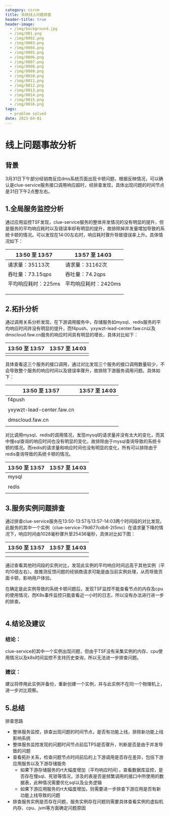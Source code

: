 ```yaml
---
category: csrsm
title: 系统线上问题排查
header-title: true
header-image:
  - /img/background.jpg
  - /img/001.png
  - /img/0002.png
  - /img/0003.png
  - /img/0004.png
  - /img/0005.png
  - /img/0006.png
  - /img/0007.png
  - /img/0008.png
  - /img/0009.png
  - /img/0010.png
  - /img/0011.png
  - /img/0012.png
  - /img/0013.png
  - /img/0014.png
  - /img/0015.png
  - /img/0016.png
tags:
  - problem solved
date: 2023-04-01
---
```


# 线上问题事故分析

## 背景

3月31日下午部分经销商反应dms系统页面出现卡顿问题，根据反映情况，可以确认是clue-service服务接口调用响应超时，经排查发现，具体出现问题的时间节点是31日下午2点整左右。

## **1.全局服务监控分析**

通过应用监控TSF发现，clue-service服务的整体并发情况的没有明显的提升，但是服务的平均响应耗时以及错误率却有明显的提升，故排除掉并发量增加导致的系统卡顿的情况。可以发现在14:00左右时，响应耗时骤升导致错误率上升。具体情况如下：

| **13:50 至 13:57**                              | **13:57 至 14:03**                              |
|------------------------------------------------|------------------------------------------------|
| 请求量：35113次                                     | 请求量：31162次                                     |
| 吞吐量：73.15qps                                   | 吞吐量：74.2qps                                    |
| 平均响应耗时：225ms                                   | 平均响应耗时：2420ms                                  |
| <img :src="$withBase('/img/issue/问题排查1.png')"> | <img :src="$withBase('/img/issue/问题排查2.png')"> |
| <img :src="$withBase('/img/issue/问题排查3.png')"> | <img :src="$withBase('/img/issue/问题排查4.png')"> |
| <img :src="$withBase('/img/issue/问题排查5.png')"> | <img :src="$withBase('/img/issue/问题排查6.png')"> |





## **2.拓扑分析**

通过调用关系分析发现，在下游调用服务中，存储服务如mysql、redis服务的平均响应时间并没有明显的提升，而f4push、yxywzt-lead-center.faw.cn以及dmscloud.faw.cn服务的响应时间具有明显的增长，具体对比如下：

| **13:50 至 13:57**                              | **13:57 至 14:03**                              |
|------------------------------------------------|------------------------------------------------|
| <img :src="$withBase('/img/issue/问题排查7.png')"> | <img :src="$withBase('/img/issue/问题排查8.png')"> |

具体查看这三个服务的接口调用，通过对比发现三个服务的接口调用数量较少，不会导致整个服务的响应时间以及错误率骤升，故排除下游服务调用问题。具体如下：

| **13:50 至 13:57**                               | **13:57 至 14:03**                               |
|-------------------------------------------------|-------------------------------------------------|
| f4push                                          |                                                 |
| <img :src="$withBase('/img/issue/问题排查9.png')">  | <img :src="$withBase('/img/issue/问题排查10.png')"> |
| yxywzt-lead-center.faw.cn                       |                                                 |
| <img :src="$withBase('/img/issue/问题排查11.png')"> | <img :src="$withBase('/img/issue/问题排查12.png')"> |
| dmscloud.faw.cn                                 |                                                 |
| <img :src="$withBase('/img/issue/问题排查13.png')"> | <img :src="$withBase('/img/issue/问题排查14.png')"> |

对比调用mysql、redis的调用情况，发现mysql的请求量并没有太大的变化，而其中慢sql查询的响应时间也没有明显的变化，故排除由于mysql查询导致的系统卡顿的情况。而redis的请求量和响应时间也没有明显的变化，所有可以排除由于redis查询导致的系统卡顿的情况。

| **13:50 至 13:57**                               | **13:57 至 14:03**                               |
|-------------------------------------------------|-------------------------------------------------|
| mysql                                           |                                                 |
| <img :src="$withBase('/img/issue/问题排查15.png')"> | <img :src="$withBase('/img/issue/问题排查16.png')"> |
| redis                                           |                                                 |
| <img :src="$withBase('/img/issue/问题排查17.png')"> | <img :src="$withBase('/img/issue/问题排查18.png')"> |

## **3.服务实例问题排查**

通过排查clue-service服务在13:50-13:57与13:57-14:03两个时间段的对比发现，此服务的其中一个实例（clue-service-79d677cdb6-2t5mc）在请求量下降的情况下，响应时间由1028毫秒骤升至25436毫秒，具体对比如下图：

| **13:50 至 13:57**                               | **13:57 至 14:03**                               |
|-------------------------------------------------|-------------------------------------------------|
| <img :src="$withBase('/img/issue/问题排查19.png')"> | <img :src="$withBase('/img/issue/问题排查20.png')"> |
| <img :src="$withBase('/img/issue/问题排查21.png')"> | <img :src="$withBase('/img/issue/问题排查22.png')"> |

通过查看其他时间段的实例对比，发现此实例的平均响应时间远高于其他实例（平均10倍左右）。故推测反馈问题的经销商请求可能是由当前实例处理，从而导致页面卡顿，影响用户体验。

在确定是此实例导致的系统卡顿问题后，发现TSF监控不能查看节点的内存及cpu的使用情况，而K8s事件监控只能查看近一小时的日志，所以没有办法进行进一步的排查。

<img :src="$withBase('/img/issue/问题排查23.png')">  



## **4.结论及建议**

### **结论：**

clue-service的其中一个实例出现问题，但由于TSF没有采集实例的内存、cpu使用情况以及k8s时间监控不支持历史查询，所以无法进一步排查问题。

### **建议：**
建议将停用此实例并备份，重新创建一个实例，并与此实例不在同一个物理机上，进一步对比观察。



## 5.总结

排查思路

- 整体服务监控，排查出现问题的时间节点，是否有功能上线，排除新功能上线影响系统
- 整体服务监控发现的问题时间节点前后TPS是否骤升，判断是否是由于并发导致的问题
- 查看拓扑关系，检查问题节点时间前后的上下游调用是否存在差异，包括下游应用服务以及下游存储服务
  - 如果下游存储服务的rt大幅度增加（平均响应时间），查看数据库监控，是否存在慢sql、死锁等情况，涉及的表是否是频繁调用的接口中所使用的数据表，此种情况需要优化sql以及业务逻辑
  - 如果下游应用服务的rt大幅度增加，则需要进一步排查下游应用是否有新功能上线导致的问题
- 排查服务实例是否存在问题，服务实例存在问题则需要具体查看实例的虚拟机内存、cpu、jvm等方面确定问题原因